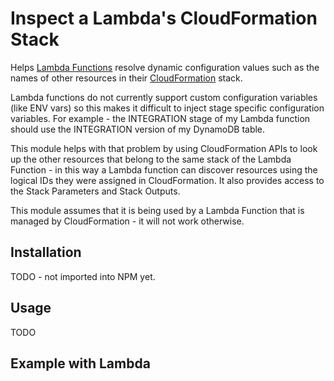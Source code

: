 # Inspect a Lambda's CloudFormation Stack

Helps [Lambda Functions][1] resolve dynamic configuration values such as the names of other resources in their [CloudFormation][2] stack.

Lambda functions do not currently support custom configuration variables (like ENV vars) so this makes it difficult to inject stage specific configuration variables. For example - the INTEGRATION stage of my Lambda function should use the INTEGRATION version of my DynamoDB table.

This module helps with that problem by using CloudFormation APIs to look up the other resources that belong to the same stack of the Lambda Function - in this way a Lambda function can discover resources using the logical IDs they were assigned in CloudFormation. It also provides access to the Stack Parameters and Stack Outputs.

This module assumes that it is being used by a Lambda Function that is managed by CloudFormation - it will not work otherwise.

## Installation

TODO - not imported into NPM yet.

## Usage

TODO

## Example with Lambda

[1]: https://aws.amazon.com/lambda/
[2]: https://aws.amazon.com/cloudformation/

